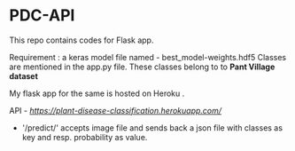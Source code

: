 # PDC-API
This repo contains codes for Flask app.

Requirement : a keras model file named - best_model-weights.hdf5
Classes are mentioned in the app.py file. These classes belong to
to <b>Pant Village dataset</b>

My flask app for the same is hosted on Heroku .

API - <i>https://plant-disease-classification.herokuapp.com/</i>

* '/predict/' accepts image file and sends back a
json file with classes as key and resp. probability as value.
